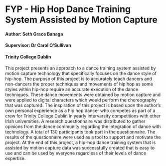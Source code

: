 # FYP - Hip Hop Dance Training System Assisted by Motion Capture
#### Author: Seth Grace Banaga
#### Supervisor: Dr Carol O’Sullivan
#### Trinity College Dublin

This project presents an approach to a dance training system assisted by motion capture technology that specifically focuses on the dance style of hip-hop. The purpose of this project is to accurately teach dancers and non-dancers the proper techniques and movements of hip hop as some styles within hip-hop require an accurate execution of the dance techniques. 
These dance movements were obtained by motion capture and were applied to digital characters which would perform the choreography that was captured.
The inspiration of this project is based upon the author’s own personal experience as a hip hop dancer who competes as part of a crew for Trinity College Dublin in yearly intervarsity competitions with other Irish universities. 
A research questionnaire was distributed to gather opinions from the dance community regarding the integration of dance with technology. A total of 130 participants took part in the questionnaire. The results of the questionnaire were used as a tool to support and motivate the project. 
At the end of this project, a hip-hop dance training system that is assisted by motion capture data was successfully created that is easy to use and can be used by everyone regardless of their levels of dance expertise.
